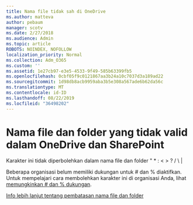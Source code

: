 ```yaml
---
title: Nama file tidak sah di OneDrive
ms.author: matteva
author: pebaum
manager: scotv
ms.date: 2/27/2018
ms.audience: Admin
ms.topic: article
ROBOTS: NOINDEX, NOFOLLOW
localization_priority: Normal
ms.collection: Adm_O365
ms.custom: ''
ms.assetid: 1e27cb97-e3e5-4533-9f49-585b63399fb5
ms.openlocfilehash: 0cbf05f9c0121867aa3b24a10c7037d3a189ad22
ms.sourcegitcommit: 1d98db8acb9959aba3b5e308a567ade6b62da56c
ms.translationtype: MT
ms.contentlocale: id-ID
ms.lasthandoff: 08/22/2019
ms.locfileid: "36498202"
---
```

# <a name="invalid-file-and-folder-names-in-onedrive-and-sharepoint"></a>Nama file dan folder yang tidak valid dalam OneDrive dan SharePoint

Karakter ini tidak diperbolehkan dalam nama file dan folder " \* : \< \> ? / \ | 
  
Beberapa organisasi belum memiliki dukungan untuk # dan % diaktifkan. Untuk mempelajari cara membolehkan karakter ini di organisasi Anda, lihat [memungkinkan # dan % dukungan](https://go.microsoft.com/fwlink/?linkid=862611). 
  
[Info lebih lanjut tentang pembatasan nama file dan folder](https://go.microsoft.com/fwlink/?linkid=866430)
  

